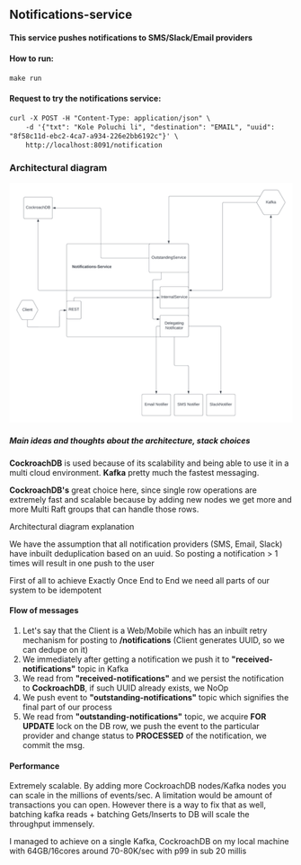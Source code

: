 ## Notifications-service

#### This service pushes notifications to SMS/Slack/Email providers


#### How to run:
```
make run
```

#### Request to try the notifications service:
```
curl -X POST -H "Content-Type: application/json" \
    -d '{"txt": "Kole Poluchi li", "destination": "EMAIL", "uuid": "8f58c11d-ebc2-4ca7-a934-226e2bb6192c"}' \
    http://localhost:8091/notification
```

### Architectural diagram

![Alt text](./Diagram.png "Title")

##### Main ideas and thoughts about the architecture, stack choices


**CockroachDB** is used because of its scalability and being able to use it in a multi cloud environment.
**Kafka** pretty much the fastest messaging.

**CockroachDB's** great choice here, since single row operations are extremely fast and scalable because by adding new nodes we get more and more Multi Raft groups that can handle those rows.

Architectural diagram explanation

We have the assumption that all notification providers (SMS, Email, Slack) have inbuilt deduplication based on an uuid. So posting a notification > 1 times will result in one push to the user

First of all to achieve Exactly Once End to End we need all parts of our system to be idempotent

#### Flow of messages

1. Let's say that the Client is a Web/Mobile which has an inbuilt retry mechanism for posting to **/notifications** (Client generates UUID, so we can dedupe on it)
2. We immediately after getting a notification we push it to **"received-notifications"** topic in Kafka
3. We read from **"received-notifications"** and we persist the notification to **CockroachDB**, if such UUID already exists, we NoOp
4. We push event to **"outstanding-notifications"** topic which signifies the final part of our process
5. We read from **"outstanding-notifications"** topic, we acquire **FOR UPDATE** lock on the DB row, we push the event to the particular provider and change status to **PROCESSED** of the notification, we commit the msg.

#### Performance

Extremely scalable. By adding more CockroachDB nodes/Kafka nodes you can scale in the millions of events/sec. A limitation would be amount of transactions you can open.
However there is a way to fix that as well, batching kafka reads + batching Gets/Inserts to DB will scale the throughput immensely.


I managed to achieve on a single Kafka, CockroachDB on my local machine with 64GB/16cores around 70-80K/sec with p99 in sub 20 millis